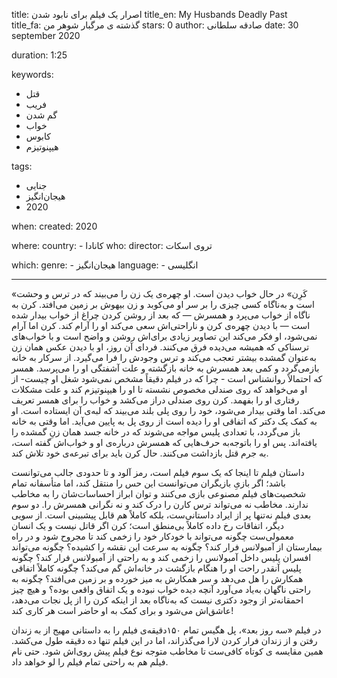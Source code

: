 
title: اصرار یک فیلم برای نابود شدن
title_en: My Husbands Deadly Past   
title_fa: گذشته ی مرگبار شوهر من 
stars: 0
author: صادقه سلطانی
date: 30 september 2020

duration: 1:25

keywords:
  - قتل 
  - فریب 
  - گم شدن
  - خواب
  - کابوس
  - هیپنوتیزم

tags:
  - جنایی
  - هیجان‌انگیز
  - 2020  

when:
  created: 2020

where:
  country:
    - کانادا
who:
  director: تروی اسکات

which:
  genre:
    - هیجان‌انگیز
  language:
    - انگلیسی
   
---

«کَرِن» در حال خواب دیدن است. او چهره‌ی یک زن را می‌بیند که در ترس و وحشت است و به‌ناگاه کسی چیزی را بر سر او می‌کوبد و زن بیهوش بر زمین می‌افتد. کرن به ناگاه از خواب می‌پرد و همسرش — که بعد از روشن کردن چراغ از خواب بیدار شده است — با دیدن چهره‌ی کرن و ناراحتی‌اش سعی می‌کند او را آرام کند. کرن اما آرام نمی‌شود، او فکر می‌کند این تصاویر زیادی برای‌اش روشن و واضح است و با خواب‌های ترسناکی که همیشه می‌دیده  فرق می‌کنند. فردای آن روز، او با دیدن عکس همان زن به‌عنوان گمشده بیشتر تعجب می‌کند و ترس وجودش را فرا می‌گیرد. از سرکار به خانه بازمی‌گردد و کمی بعد همسرش به خانه بازگشته و علت آشفتگی او را می‌پرسد. همسر که احتمالاً روانشناس است - چرا که در فیلم دقیقاً مشخص نمی‌شود شغل او چیست- از او می‌خواهد که روی صندلی مخصوص نشسته تا او را هیپنوتیزم کند و علت مشکلات رفتاری او را بفهمد. کرن روی صندلی دراز می‌کشد و خواب را برای همسر تعریف می‌کند. اما وقتی بیدار می‌شود، خود را  روی پلی بلند می‌بیند که لبه‌ی آن ایستاده است. او به کمک یک دکتر که اتفاقی او را دیده است از روی پل به پایین می‌آید. اما وقتی به خانه باز می‌گردد، با تعدادی پلیس مواجه می‌شوند که در خانه جسد همان زنِ گمشده را یافته‌اند. پس او را باتوجه‌به حرف‌هایی که همسرش درباره‌ی او و خواب‌اش گفته است، به جرم قتل بازداشت می‌کنند. حال کرن باید برای تبرعه‌ی خود تلاش کند.

داستان فیلم تا اینجا که یک سوم فیلم است، رمز آلود و تا حدودی جالب می‌توانست باشد؛ اگر بازیِ بازیگران می‌توانست این حس را منتقل کند، اما متأسفانه تمام شخصیت‌های فیلم مصنوعی بازی می‌کنند و توان ابراز احساسات‌شان را به مخاطب ندارند. مخاطب نه می‌تواند ترس کارن را درک کند و نه نگرانی همسرش را. دو سوم بعدی فیلم نه‌تنها پر از ایراد داستانی‌ست، بلکه کاملاً هم قابل پیشبینی‌ است. از سویی دیگر، اتفاقات رخ داده کاملاً بی‌منطق است؛  کرن اگر قاتل نیست و یک انسان معمولی‌ست چگونه می‌تواند با خودکار خود را زخمی کند تا مجروح شود و در راه بیمارستان از آمبولانس فرار کند؟ چگونه به سرعت این نقشه را کشیده؟ چگونه می‌تواند افسران پلیس داخل آمبولانس را زخمی کند و به راحتی از آمبولانس فرار کند؟ چگونه پلیس آنقدر راحت او را هنگام بازگشت در خانه‌اش گم می‌کند؟ چگونه کاملاً اتفاقی همکارش را هل می‌دهد و سر همکارش به میز خورده و بر زمین می‌افتد؟ چگونه به راحتی ناگهان به‌یاد می‌آورد آنچه دیده خواب نبوده و یک اتفاق واقعی بوده؟ و هیچ چیز احمقانه‌تر از وجود دکتری نیست که به‌ناگاه بعد از اینکه کرن را از پل نجات می‌دهد، عاشق‌اش می‌شود و برای کمک به او حاضر است هر کاری کند! 

 در فیلم «سه روز بعد»، پل هگیس تمام ۱۵۰دقیقه‌ی فیلم را به داستانی مهیج از به زندان رفتن و از زندان فرار کردن لارا می‌گذراند، اما در این فیلم تنها ده دقیقه طول می‌کشد. همین مقایسه ی کوتاه کافی‌ست تا مخاطب متوجه نوع فیلم پیش‌ روی‌اش شود. حتی نام فیلم هم به راحتی تمام فیلم را لو خواهد داد.